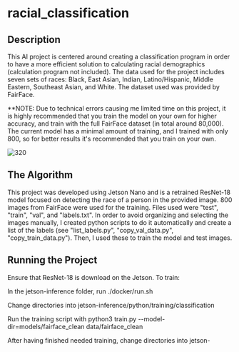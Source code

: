 # racial_classification

## Description
This AI project is centered around creating a classification program in order to have a more efficient solution to calculating racial demographics (calculation program not included). The data used for the project includes seven sets of races: Black, East Asian, Indian, Latino/Hispanic, Middle Eastern, Southeast Asian, and White. The dataset used was provided by FairFace.

**NOTE: Due to technical errors causing me limited time on this project, it is highly recommended that you train the model on your own for higher accuracy, and train with the full FairFace dataset (in total around 80,000). The current model has a minimal amount of training, and I trained with only 800, so for better results it's recommended that you train on your own. 

![320](https://github.com/LPF116/racial_classification/assets/103634016/04a552d6-6810-4e30-b06c-9148328b0110)


## The Algorithm
This project was developed using Jetson Nano and is a retrained ResNet-18 model focused on detecting the race of a person in the provided image. 800 images from FairFace were used for the training. Files used were "test", "train", "val", and "labels.txt". In order to avoid organizing and selecting the images manually, I created python scripts to do it automatically and create a list of the labels (see "list_labels.py", "copy_val_data.py", "copy_train_data.py"). Then, I used these to train the model and test images.

## Running the Project
Ensure that ResNet-18 is download on the Jetson.
To train: 

In the jetson-inference folder, run ./docker/run.sh

Change directories into jetson-inference/python/training/classification

Run the training script with python3 train.py --model-dir=models/fairface_clean data/fairface_clean

After having finished needed training, change directories into jetson-
